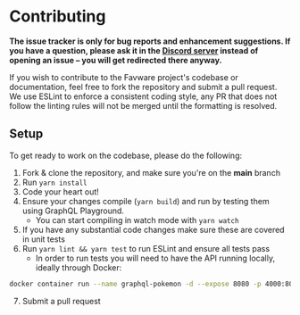 # Contributing

**The issue tracker is only for bug reports and enhancement suggestions. If you have a question, please ask it in the [Discord server](https://join.favware.tech) instead of opening an issue – you will get redirected there anyway.**

If you wish to contribute to the Favware project's codebase or documentation, feel free to fork the repository and submit a
pull request. We use ESLint to enforce a consistent coding style, any PR that does not follow the linting rules will not be
merged until the formatting is resolved.

## Setup

To get ready to work on the codebase, please do the following:

1. Fork & clone the repository, and make sure you're on the **main** branch
2. Run `yarn install`
3. Code your heart out!
4. Ensure your changes compile (`yarn build`) and run by testing them using GraphQL Playground.
   - You can start compiling in watch mode with `yarn watch`
5. If you have any substantial code changes make sure these are covered in unit tests
6. Run `yarn lint && yarn test` to run ESLint and ensure all tests pass
   - In order to run tests you will need to have the API running locally, ideally through Docker:

```sh
docker container run --name graphql-pokemon -d --expose 8080 -p 4000:8080 -it favware/graphql-pokemon:latest
```

7. Submit a pull request
